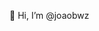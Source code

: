 👋 Hi, I’m @joaobwz

<!---
joaobwz/joaobwz is a ✨ special ✨ repository because its `README.md` (this file) appears on your GitHub profile.
You can click the Preview link to take a look at your changes.
--->
